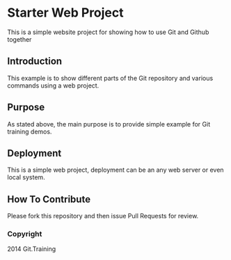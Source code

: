 # Starter Web Project

This is a simple website project for showing how to use Git and Github together

## Introduction

This example is to show different parts of the Git repository and various commands using a web project.

## Purpose

As stated above, the main purpose is to provide simple example for Git training demos.

## Deployment

This is a simple web project, deployment can be an any web server or even local system.

## How To Contribute

Please fork this repository and then issue Pull Requests for review.

### Copyright

2014 Git.Training